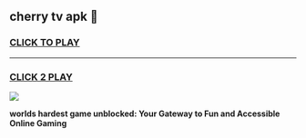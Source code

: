 
## cherry tv apk 👋
<h3>
<a href="https://premium.freeplayer.one?title=cherry_tv_apk&ref=13F">CLICK TO PLAY</a></h3>
<hr>

<h3>
<a href="https://premium.freeplayer.one?title=cherry_tv_apk&ref=13F">CLICK 2 PLAY</a>
  
</h3>

<a href="https://premium.freeplayer.one?title=cherry_tv_apk&ref=12F/"><img src="https://clearcache.store/games.png"></a>


**worlds hardest game unblocked: Your Gateway to Fun and Accessible Online Gaming**
